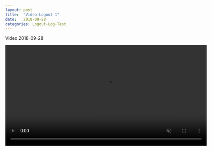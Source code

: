 ```yaml
---
layout: post
title:  "Video Logout 1"
date:   2018-09-28
categories: Logout-Log-Test
---
```


Video 2018-09-28

<video muted controls loop width="640" height="320">
  <source src="../../../../LogFile/vid-2018-09-28.mp4" type='video/mp4'>
</video>
